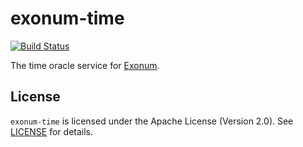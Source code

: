 # exonum-time

[![Build Status](https://travis-ci.org/SerhiiOryshych/exonum-time.svg?branch=documentation)](https://travis-ci.org/SerhiiOryshych/exonum-time)

The time oracle service for [Exonum](https://exonum.com/).

## License

`exonum-time` is licensed under the Apache License (Version 2.0). See [LICENSE](https://github.com/exonum/exonum-time/blob/master/LICENSE) for details.
